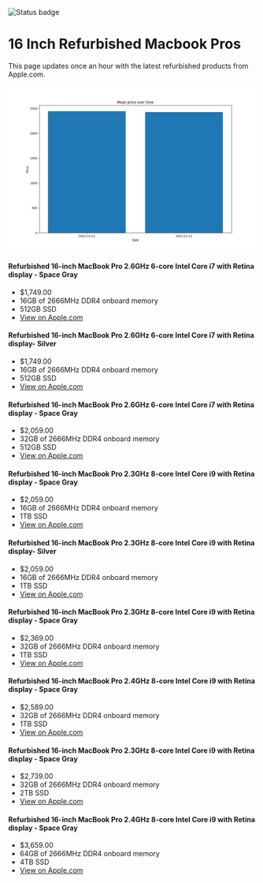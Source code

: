 


![Status badge](https://github.com/seanbehan/apple-intel-refurbs/actions/workflows/python-app.yml/badge.svg)


# 16 Inch Refurbished Macbook Pros

This page updates once an hour with the latest refurbished products from Apple.com. 

![Prices over time](prices.jpg?raw=true "Prices")


#### Refurbished 16-inch MacBook Pro 2.6GHz 6-core Intel Core i7 with Retina display - Space Gray
- $1,749.00
- 16GB of 2666MHz DDR4 onboard memory
- 512GB SSD
- [View on Apple.com](https://apple.com/shop/product/FVVJ2LL/A/refurbished-16-inch-macbook-pro-26ghz-6-core-intel-core-i7-with-retina-display-space-gray?fnode=d3a66028a70289e685e30ac1b33a89cc4740c53ca92f5a5a1fc893faa533f086444e4ef2bb4c534c17cea72d057d70196be67a6feb33927bc386cbfeaf1c4f182e223f652ec180567328d33c2a13a7bd)
    
#### Refurbished 16-inch MacBook Pro 2.6GHz 6-core Intel Core i7 with Retina display- Silver
- $1,749.00
- 16GB of 2666MHz DDR4 onboard memory
- 512GB SSD
- [View on Apple.com](https://apple.com/shop/product/FVVL2LL/A/refurbished-16-inch-macbook-pro-26ghz-6-core-intel-core-i7-with-retina-display-silver?fnode=d3a66028a70289e685e30ac1b33a89cc4740c53ca92f5a5a1fc893faa533f086444e4ef2bb4c534c17cea72d057d70196be67a6feb33927bc386cbfeaf1c4f182e223f652ec180567328d33c2a13a7bd)
    
#### Refurbished 16-inch MacBook Pro 2.6GHz 6-core Intel Core i7 with Retina display - Space Gray
- $2,059.00
- 32GB of 2666MHz DDR4 onboard memory
- 512GB SSD
- [View on Apple.com](https://apple.com/shop/product/G0XZ9LL/A/refurbished-16-inch-macbook-pro-26ghz-6-core-intel-core-i7-with-retina-display-space-gray?fnode=d3a66028a70289e685e30ac1b33a89cc4740c53ca92f5a5a1fc893faa533f086444e4ef2bb4c534c17cea72d057d70196be67a6feb33927bc386cbfeaf1c4f182e223f652ec180567328d33c2a13a7bd)
    
#### Refurbished 16-inch MacBook Pro 2.3GHz 8-core Intel Core i9 with Retina display - Space Gray
- $2,059.00
- 16GB of 2666MHz DDR4 onboard memory
- 1TB SSD
- [View on Apple.com](https://apple.com/shop/product/FVVK2LL/A/refurbished-16-inch-macbook-pro-23ghz-8-core-intel-core-i9-with-retina-display-space-gray?fnode=d3a66028a70289e685e30ac1b33a89cc4740c53ca92f5a5a1fc893faa533f086444e4ef2bb4c534c17cea72d057d70196be67a6feb33927bc386cbfeaf1c4f182e223f652ec180567328d33c2a13a7bd)
    
#### Refurbished 16-inch MacBook Pro 2.3GHz 8-core Intel Core i9 with Retina display- Silver
- $2,059.00
- 16GB of 2666MHz DDR4 onboard memory
- 1TB SSD
- [View on Apple.com](https://apple.com/shop/product/FVVM2LL/A/refurbished-16-inch-macbook-pro-23ghz-8-core-intel-core-i9-with-retina-display-silver?fnode=d3a66028a70289e685e30ac1b33a89cc4740c53ca92f5a5a1fc893faa533f086444e4ef2bb4c534c17cea72d057d70196be67a6feb33927bc386cbfeaf1c4f182e223f652ec180567328d33c2a13a7bd)
    
#### Refurbished 16-inch MacBook Pro 2.3GHz 8-core Intel Core i9 with Retina display - Space Gray
- $2,369.00
- 32GB of 2666MHz DDR4 onboard memory
- 1TB SSD
- [View on Apple.com](https://apple.com/shop/product/G0Y07LL/A/refurbished-16-inch-macbook-pro-23ghz-8-core-intel-core-i9-with-retina-display-space-gray?fnode=d3a66028a70289e685e30ac1b33a89cc4740c53ca92f5a5a1fc893faa533f086444e4ef2bb4c534c17cea72d057d70196be67a6feb33927bc386cbfeaf1c4f182e223f652ec180567328d33c2a13a7bd)
    
#### Refurbished 16-inch MacBook Pro 2.4GHz 8-core Intel Core i9 with Retina display - Space Gray
- $2,589.00
- 32GB of 2666MHz DDR4 onboard memory
- 1TB SSD
- [View on Apple.com](https://apple.com/shop/product/G0ZN1LL/A/refurbished-16-inch-macbook-pro-24ghz-8-core-intel-core-i9-with-retina-display-space-gray?fnode=d3a66028a70289e685e30ac1b33a89cc4740c53ca92f5a5a1fc893faa533f086444e4ef2bb4c534c17cea72d057d70196be67a6feb33927bc386cbfeaf1c4f182e223f652ec180567328d33c2a13a7bd)
    
#### Refurbished 16-inch MacBook Pro 2.3GHz 8-core Intel Core i9 with Retina display - Space Gray
- $2,739.00
- 32GB of 2666MHz DDR4 onboard memory
- 2TB SSD
- [View on Apple.com](https://apple.com/shop/product/G0Y0CLL/A/refurbished-16-inch-macbook-pro-23ghz-8-core-intel-core-i9-with-retina-display-space-gray?fnode=d3a66028a70289e685e30ac1b33a89cc4740c53ca92f5a5a1fc893faa533f086444e4ef2bb4c534c17cea72d057d70196be67a6feb33927bc386cbfeaf1c4f182e223f652ec180567328d33c2a13a7bd)
    
#### Refurbished 16-inch MacBook Pro 2.4GHz 8-core Intel Core i9 with Retina display - Space Gray
- $3,659.00
- 64GB of 2666MHz DDR4 onboard memory
- 4TB SSD
- [View on Apple.com](https://apple.com/shop/product/G0ZNBLL/A/refurbished-16-inch-macbook-pro-24ghz-8-core-intel-core-i9-with-retina-display-space-gray?fnode=d3a66028a70289e685e30ac1b33a89cc4740c53ca92f5a5a1fc893faa533f086444e4ef2bb4c534c17cea72d057d70196be67a6feb33927bc386cbfeaf1c4f182e223f652ec180567328d33c2a13a7bd)
    